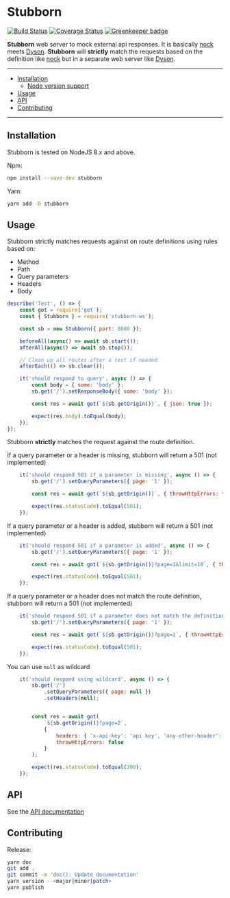 # Stubborn 
[![Build Status](https://travis-ci.org/ybonnefond/stubborn.svg?branch=master)](https://travis-ci.org/ybonnefond/stubborn) [![Coverage Status](https://coveralls.io/repos/github/ybonnefond/stubborn/badge.svg?branch=master)](https://coveralls.io/github/ybonnefond/stubborn?branch=master) [![Greenkeeper badge](https://badges.greenkeeper.io/ybonnefond/stubborn.svg)](https://greenkeeper.io/)

**Stubborn** web server to mock external api responses. It is basically [nock](https://github.com/nock/nock) meets [Dyson](https://github.com/webpro/dyson). **Stubborn** will **strictly** match the requests based on the definition like [nock](https://github.com/nock/nock) but in a separate web server like [Dyson](https://github.com/webpro/dyson).

<hr />

- [Installation](#installation)
  * [Node version support](#node-version-support)
- [Usage](#usage)
- [API](#api)
- [Contributing](#contributing)

<hr />

## Installation

Stubborn is tested on NodeJS 8.x and above.

Npm:
```bash
npm install --save-dev stubborn
```

Yarn:
```bash
yarn add -D stubborn
```

## Usage


Stubborn strictly matches requests against on route definitions using rules based on:
- Method
- Path
- Query parameters
- Headers
- Body

```javascript
describe('Test', () => {
    const got = require('got');
    const { Stubborn } = require('stubborn-ws');

    const sb = new Stubborn({ port: 8080 });

    beforeAll(async() => await sb.start());
    afterAll(async() => await sb.stop());

    // Clean up all routes after a test if needed
    afterEach(() => sb.clear());

    it('should respond to query', async () => {
        const body = { some: 'body' };
        sb.get('/').setResponseBody({ some: 'body' });

        const res = await got(`${sb.getOrigin()}`, { json: true });

        expect(res.body).toEqual(body);
    });
});
```

Stubborn **strictly** matches the request against the route definition. 

If a query parameter or a header is missing, stubborn will return a 501 (not implemented)

```javascript
    it('should respond 501 if a parameter is missing', async () => {
        sb.get('/').setQueryParameters({ page: '1' });

        const res = await got(`${sb.getOrigin()}`, { throwHttpErrors: false });

        expect(res.statusCode).toEqual(501);
    });
```

If a query parameter or a header is added, stubborn will return a 501 (not implemented)

```javascript
    it('should respond 501 if a parameter is added', async () => {
        sb.get('/').setQueryParameters({ page: '1' });

        const res = await got(`${sb.getOrigin()}?page=1&limit=10`, { throwHttpErrors: false });

        expect(res.statusCode).toEqual(501);
    });
```

If a query parameter or a header does not match the route definition, stubborn will return a 501 (not implemented)

```javascript
    it('should respond 501 if a parameter does not match the definition', async () => {
        sb.get('/').setQueryParameters({ page: '1' });

        const res = await got(`${sb.getOrigin()}?page=2`, { throwHttpErrors: false });

        expect(res.statusCode).toEqual(501);
    });
```

You can use `null` as wildcard

```javascript
    it('should respond using wildcard', async () => {
        sb.get('/')
            .setQueryParameters({ page: null })
            .setHeaders(null);


        const res = await got(
            `${sb.getOrigin()}?page=2`, 
            { 
                headers: { 'x-api-key': 'api key', 'any-other-header': 'stuff' }, 
                throwHttpErrors: false 
            }
        );

        expect(res.statusCode).toEqual(200);
    });
```

## API

See the [API documentation](doc/API.md)

## Contributing

Release:

```bash
yarn doc
git add .
git commit -m 'doc(): Update documentation'
yarn version --<major|minor|patch>
yarn publish
```
